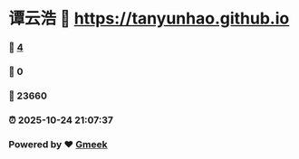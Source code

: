 # 谭云浩 :link: https://tanyunhao.github.io 
### :page_facing_up: [4](https://tanyunhao.github.io/tag.html) 
### :speech_balloon: 0 
### :hibiscus: 23660 
### :alarm_clock: 2025-10-24 21:07:37 
### Powered by :heart: [Gmeek](https://github.com/Meekdai/Gmeek)
